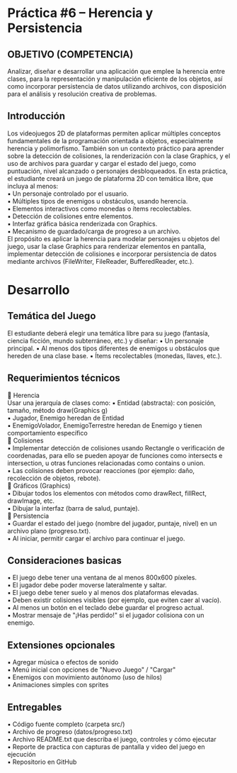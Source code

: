 # Práctica #6 – Herencia y Persistencia

## OBJETIVO (COMPETENCIA)
Analizar, diseñar e desarrollar una aplicación que emplee la herencia entre clases, para la
representación y manipulación eficiente de los objetos, así como incorporar persistencia de datos
utilizando archivos, con disposición para el análisis y resolución creativa de problemas.
## Introducción
Los videojuegos 2D de plataformas permiten aplicar múltiples conceptos fundamentales de la
programación orientada a objetos, especialmente herencia y polimorfismo. También son un
contexto práctico para aprender sobre la detección de colisiones, la renderización con la
clase Graphics, y el uso de archivos para guardar y cargar el estado del juego, como
puntuación, nivel alcanzado o personajes desbloqueados.
En esta práctica, el estudiante creará un juego de plataforma 2D con temática libre, que
incluya al menos:  
▪ Un personaje controlado por el usuario.  
▪ Múltiples tipos de enemigos u obstáculos, usando herencia.  
▪ Elementos interactivos como monedas o ítems recolectables.  
▪ Detección de colisiones entre elementos.  
▪ Interfaz gráfica básica renderizada con Graphics.  
▪ Mecanismo de guardado/carga de progreso a un archivo.  
El propósito es aplicar la herencia para modelar personajes u objetos del juego, usar la clase
Graphics para renderizar elementos en pantalla, implementar detección de colisiones e
incorporar persistencia de datos mediante archivos (FileWriter, FileReader, BufferedReader,
etc.).

# Desarrollo
## Temática del Juego
El estudiante deberá elegir una temática libre para su juego (fantasía, ciencia ficción, mundo
subterráneo, etc.) y diseñar:
▪ Un personaje principal.
▪ Al menos dos tipos diferentes de enemigos u obstáculos que hereden de una clase
base.
▪ Ítems recolectables (monedas, llaves, etc.).

## Requerimientos técnicos
🔸 Herencia  
Usar una jerarquía de clases como:
▪ Entidad (abstracta): con posición, tamaño, método draw(Graphics g)  
▪ Jugador, Enemigo heredan de Entidad  
▪ EnemigoVolador, EnemigoTerrestre heredan de Enemigo y tienen comportamiento
específico  
🔸 Colisiones  
▪ Implementar detección de colisiones usando Rectangle o verificación de coordenadas,
para ello se pueden apoyar de funciones como intersects e intersection, u otras
funciones relacionadas como contains o union.  
▪ Las colisiones deben provocar reacciones (por ejemplo: daño, recolección de objetos,
rebote).  
🔸 Gráficos (Graphics)  
▪ Dibujar todos los elementos con métodos como drawRect, fillRect, drawImage, etc.  
▪ Dibujar la interfaz (barra de salud, puntaje).  
🔸 Persistencia  
▪ Guardar el estado del juego (nombre del jugador, puntaje, nivel) en un archivo plano
(progreso.txt).  
▪ Al iniciar, permitir cargar el archivo para continuar el juego.  

## Consideraciones basicas
▪ El juego debe tener una ventana de al menos 800x600 píxeles.  
▪ El jugador debe poder moverse lateralmente y saltar.  
▪ El juego debe tener suelo y al menos dos plataformas elevadas.  
▪ Deben existir colisiones visibles (por ejemplo, que eviten caer al vacío).  
▪ Al menos un botón en el teclado debe guardar el progreso actual.  
▪ Mostrar mensaje de "¡Has perdido!" si el jugador colisiona con un enemigo.
## Extensiones opcionales
▪ Agregar música o efectos de sonido  
▪ Menú inicial con opciones de "Nuevo Juego" / "Cargar"  
▪ Enemigos con movimiento autónomo (uso de hilos)  
▪ Animaciones simples con sprites
## Entregables
▪ Código fuente completo (carpeta src/)  
▪ Archivo de progreso (datos/progreso.txt)  
▪ Archivo README.txt que describa el juego, controles y cómo ejecutar  
▪ Reporte de practica con capturas de pantalla y video del juego en ejecución  
▪ Repositorio en GitHub
